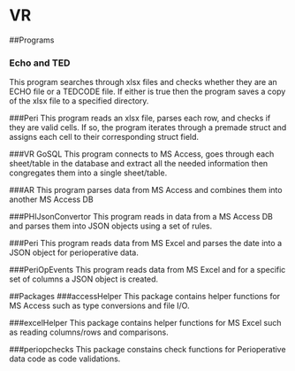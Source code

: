 # VR
##Programs
### Echo and TED
This program searches through xlsx files and checks whether they are an ECHO file or a TEDCODE file. If either is true then the program saves a copy of the xlsx file to a specified directory.

###Peri
This program reads an xlsx file, parses each row, and checks if they are valid cells. If so, the program iterates through a premade struct and assigns each cell to their corresponding struct field.

###VR GoSQL
This program connects to MS Access, goes through each sheet/table in the database and extract all the needed information then congregates them into a single sheet/table. 

###AR
This program parses data from MS Access and combines them into another MS Access DB

###PHIJsonConvertor
This program reads in data from a MS Access DB and parses them into JSON objects using a set of rules.

###Peri
This program reads data from MS Excel and parses the date into a JSON object for perioperative data.

###PeriOpEvents
This program reads data from MS Excel and for a specific set of columns a JSON object is created.

##Packages
###accessHelper
This package contains helper functions for MS Access such as type conversions and file I/O.

###excelHelper 
This package contains helper functions for MS Excel such as reading columns/rows and comparisons.

###periopchecks
This package constains check functions for Perioperative data code as code validations.
